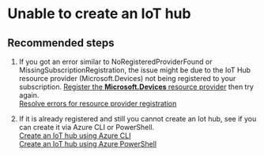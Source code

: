 <properties
	pageTitle="I can't create an IoT hub"
	description="I can't create an IoT hub"
	service="microsoft.devices"
	resource="iothubs"
	authors="jlian"
	displayOrder=""
	selfHelpType="generic"
	supportTopicIds="32596670"
	resourceTags=""
	productPesIds="15946"
	cloudEnvironments="public,BlackForest,Fairfax,Mooncake"
/>

# Unable to create an IoT hub

## **Recommended steps**

1. If you got an error similar to NoRegisteredProviderFound or MissingSubscriptionRegistration, the issue might be due to the IoT Hub resource provider (Microsoft.Devices) not being registered to your subscription. [Register the **Microsoft.Devices** resource provider](data-blade:Hubs.RPStatusBlade.subscriptionId.$subscriptionId) then try again. <br>
[Resolve errors for resource provider registration](https://docs.microsoft.com/azure/azure-resource-manager/resource-manager-register-provider-errors)

1. If it is already registered and still you cannot create an Iot hub, see if you can create it via Azure CLI or PowerShell. <br>
[Create an IoT hub using Azure CLI](https://docs.microsoft.com/azure/iot-hub/iot-hub-create-using-cli)<br>
[Create an IoT hub using Azure PowerShell](https://docs.microsoft.com/azure/iot-hub/iot-hub-create-using-powershell)